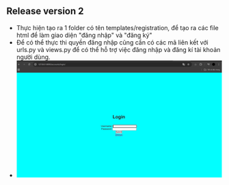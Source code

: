 ## Release version 2
- Thực hiện tạo ra 1 folder có tên templates/registration, để tạo ra các file html để làm giao diện "đăng nhập" và "đăng ký"
- Để có thể thực thi quyền đăng nhập cũng cần có các mã liên kết với urls.py và views.py để có thể hỗ trợ việc đăng nhập và đăng kí tài khoản người dùng.
- ![Trang đăng nhập](image/image1_login.jpg)
